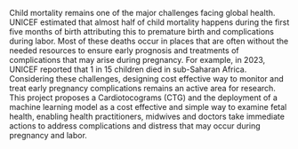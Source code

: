 Child mortality remains one of the major challenges facing global health.
UNICEF estimated that almost half of child mortality happens during the first 
five months of birth attributing this to premature birth and complications during labor. 
Most of these deaths occur in places that are often without the needed resources to ensure early 
prognosis and treatments of complications that may arise during pregnancy.  For example, 
in 2023, UNICEF reported that 1 in 15 children died in sub-Saharan Africa. 
Considering these challenges, designing cost effective way to monitor and treat early pregnancy complications remains 
an active area for research. This project proposes a Cardiotocograms (CTG) and the deployment of a machine learning model as 
a cost effective and simple way to examine fetal health, enabling health practitioners,
midwives and doctors take immediate actions to address complications and distress that may occur during pregnancy and labor. 
